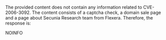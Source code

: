 The provided content does not contain any information related to CVE-2006-3092. The content consists of a captcha check, a domain sale page and a page about Secunia Research team from Flexera. Therefore, the response is:

NOINFO